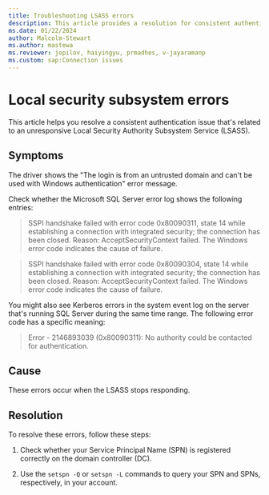 ```yaml
---
title: Troubleshooting LSASS errors
description: This article provides a resolution for consistent authentication errors that are related to local security subsystem related.
ms.date: 01/22/2024
author: Malcolm-Stewart
ms.author: mastewa
ms.reviewer: jopilov, haiyingyu, prmadhes, v-jayaramanp
ms.custom: sap:Connection issues
---
```


# Local security subsystem errors

This article helps you resolve a consistent authentication issue that's related to an unresponsive Local Security Authority Subsystem Service (LSASS).

## Symptoms

The driver shows the "The login is from an untrusted domain and can't be used with Windows authentication" error message.

Check whether the Microsoft SQL Server error log shows the following entries:

> SSPI handshake failed with error code 0x80090311, state 14 while establishing a connection with integrated security; the connection has been closed. Reason: AcceptSecurityContext failed. The Windows error code indicates the cause of failure.

> SSPI handshake failed with error code 0x80090304, state 14 while establishing a connection with integrated security; the connection has been closed. Reason: AcceptSecurityContext failed. The Windows error code indicates the cause of failure.

You might also see Kerberos errors in the system event log on the server that's running SQL Server during the same time range. The following error code has a specific meaning:

> Error - 2146893039 (0x80090311): No authority could be contacted for authentication.

## Cause

These errors occur when the LSASS stops responding.

## Resolution

To resolve these errors, follow these steps:

1. Check whether your Service Principal Name (SPN) is registered correctly on the domain controller (DC).

1. Use the `setspn -Q` or `setspn -L` commands to query your SPN and SPNs, respectively, in your account.
